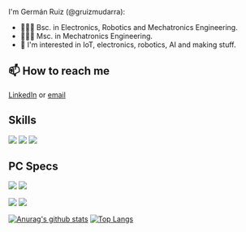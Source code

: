 I'm Germán Ruiz (@gruizmudarra):
- 👨🏻‍🎓 Bsc. in Electronics, Robotics and Mechatronics Engineering.
- 👨🏻‍🎓 Msc. in Mechatronics Engineering.
- 🤔 I'm interested in IoT, electronics, robotics, AI and making stuff.

<!-- :car: Bsc. thesis on Autonomous Driving in Intersections and Roundabouts (code available [here](https://github.com/gruizmudarra/adir)).-->

## 📫 How to reach me
[LinkedIn](https://www.linkedin.com/in/gruizmudarra/) or [email](mailto:germanruizmudarra+G@gmail.com)

## Skills
![](https://img.shields.io/badge/Python-3776AB?style=for-the-badge&logo=python&logoColor=white)
![](https://img.shields.io/badge/C-00599C?style=for-the-badge&logo=c&logoColor=white)
![](https://img.shields.io/badge/C%2B%2B-00599C?style=for-the-badge&logo=c%2B%2B&logoColor=white)

## PC Specs
![](https://img.shields.io/badge/Windows-0078D6?style=for-the-badge&logo=windows&logoColor=white)
![](https://img.shields.io/badge/Linux_Mint-87CF3E?style=for-the-badge&logo=linux-mint&logoColor=white)

![](https://img.shields.io/badge/Ryzen_5_3600-ED1C24?style=for-the-badge&logo=amd&logoColor=white)
![](https://img.shields.io/badge/RTX_2060-76B900?style=for-the-badge&logo=nvidia&logoColor=white)

[![Anurag's github stats](https://github-readme-stats.vercel.app/api?username=gruizmudarra&hide=prs,issues,contribs&count_private=true)](https://github.com/anuraghazra/github-readme-stats)
[![Top Langs](https://github-readme-stats.vercel.app/api/top-langs/?username=gruizmudarra&layout=compact&count_private=true)](https://github.com/anuraghazra/github-readme-stats)
<!--
**gruizmudarra/gruizmudarra** is a ✨ _special_ ✨ repository because its `README.md` (this file) appears on your GitHub profile.

Here are some ideas to get you started:

- 🔭 I’m currently working on ...
- 🌱 I’m currently learning ...
- 👯 I’m looking to collaborate on ...
- 🤔 I’m looking for help with ...
- 💬 Ask me about ...
- 📫 How to reach me: ...
- 😄 Pronouns: ...
- ⚡ Fun fact: ...
-->
